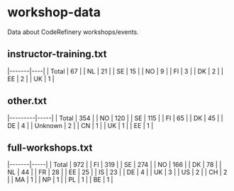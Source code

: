 # workshop-data

Data about CodeRefinery workshops/events.


## instructor-training.txt

|-------|----|
| Total | 67 |
| NL    | 21 |
| SE    | 15 |
| NO    |  9 |
| FI    |  3 |
| DK    |  2 |
| EE    |  2 |
| UK    |  1 |


## other.txt

|---------|-----|
| Total   | 354 |
| NO      | 120 |
| SE      | 115 |
| FI      |  65 |
| DK      |  45 |
| DE      |   4 |
| Unknown |   2 |
| CN      |   1 |
| UK      |   1 |
| EE      |   1 |


## full-workshops.txt

|-------|-----|
| Total | 972 |
| FI    | 319 |
| SE    | 274 |
| NO    | 166 |
| DK    |  78 |
| NL    |  44 |
| FR    |  28 |
| EE    |  25 |
| IS    |  23 |
| DE    |   4 |
| UK    |   3 |
| US    |   2 |
| CH    |   2 |
| MA    |   1 |
| NP    |   1 |
| PL    |   1 |
| BE    |   1 |
